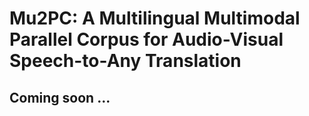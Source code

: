 # Mu2PC: A Multilingual Multimodal Parallel Corpus for Audio-Visual Speech-to-Any Translation

## Coming soon ...
